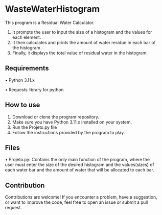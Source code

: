 # WasteWaterHistogram

This program is a Residual Water Calculator. 

1. It prompts the user to input the size of a histogram and the values for each element. 
2. It then calculates and prints the amount of water residue in each bar of the histogram.
3. Finally, it displays the total value of residual water in the histogram.

## Requirements
• Python 3.11.x

• Requests library for python

## How to use
1. Download or clone the program repository.
2. Make sure you have Python 3.11.x installed on your system.
3. Run the Projeto.py file
4. Follow the instructions provided by the program to play.

## Files
• Projeto.py: Contains the only main function of the program, where the user must enter the size of the desired histogram and the values ​​(sizes) of each water bar and the amount of water that will be allocated to each bar.

## Contribution
Contributions are welcome! If you encounter a problem, have a suggestion, or want to improve the code, feel free to open an issue or submit a pull request.
